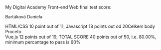 My Digital Academy Front-end Web final test score:

Bartáková Daniela

HTML/CSS 10 point out of 11, 
Javascript	18 points out od 20Celkem body	Proceto		
Vue.js 12 points out of 19,
TOTAL SCORE 	40 points out of 50, i.e.	80.00%, minimum percantage to pass is 60%